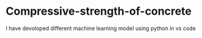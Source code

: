 # Compressive-strength-of-concrete
I have devoloped different machine learning model  using python in vs code
